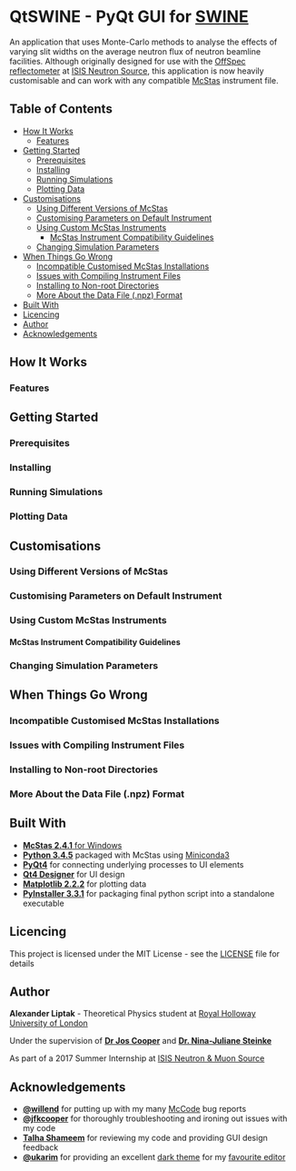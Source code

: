 # QtSWINE - PyQt GUI for [SWINE](https://github.com/ajulik1997/SWINE)
An application that uses Monte-Carlo methods to analyse the effects of varying slit widths on the average neutron flux of neutron beamline facilities.
Although originally designed for use with the [OffSpec reflectometer](https://www.isis.stfc.ac.uk/Pages/Offspec.aspx) at [ISIS Neutron Source](https://www.isis.stfc.ac.uk), this application is now heavily customisable and can work with any compatible [McStas](http://mcstas.org/) instrument file.

## Table of Contents

- [How It Works](#how-it-works)
  - [Features](#features)
- [Getting Started](#getting-started)
  - [Prerequisites](#prerequisistes)
  - [Installing](#installing)
  - [Running Simulations](#running-simulations)
  - [Plotting Data](#plotting-data)
- [Customisations](#customisations)
  - [Using Different Versions of McStas](#using-different-versions-of-mcstas)
  - [Customising Parameters on Default Instrument](#customising-parameters-on-default-instrument)
  - [Using Custom McStas Instruments](#using-custom-mcstas-instruments)
    - [McStas Instrument Compatibility Guidelines](#mcstas-instrument-compatibility-guidelines)
  - [Changing Simulation Parameters](#changing-simulation-parameters)
- [When Things Go Wrong](#when-things-go-wrong)
  - [Incompatible Customised McStas Installations](#incompatible-customised-mcstas-installations)
  - [Issues with Compiling Instrument Files](#issues-with-compiling-instrument-files)
  - [Installing to Non-root Directories](#installing-to-non-root-directories)
  - [More About the Data File (.npz) Format](#more-about-the-data-file-(.npz)-format)
- [Built With](#built-With)
- [Licencing](#licencing)
- [Author](#author)
- [Acknowledgements](#acknowledgements)

## How It Works

### Features

## Getting Started

### Prerequisites

### Installing

### Running Simulations

### Plotting Data

## Customisations

### Using Different Versions of McStas

### Customising Parameters on Default Instrument

### Using Custom McStas Instruments

#### McStas Instrument Compatibility Guidelines

### Changing Simulation Parameters

## When Things Go Wrong

### Incompatible Customised McStas Installations

### Issues with Compiling Instrument Files

### Installing to Non-root Directories

### More About the Data File (.npz) Format

## Built With

* [**McStas 2.4.1** for Windows](http://mcstas.org/download/install_windows/)
* [**Python 3.4.5**](https://www.python.org/downloads/) packaged with McStas using [Miniconda3](https://conda.io/miniconda.html)
* [**PyQt4**](https://www.riverbankcomputing.com/software/pyqt/download) for connecting underlying processes to UI elements
* [**Qt4 Designer**](http://doc.qt.io/archives/qt-4.8/designer-manual.html) for UI design
* [**Matplotlib 2.2.2**](https://matplotlib.org/2.2.2/index.html) for plotting data
* [**PyInstaller 3.3.1**](https://www.pyinstaller.org/) for packaging final python script into a standalone executable

## Licencing

This project is licensed under the MIT License - see the [LICENSE](LICENSE) file for details

## Author

**Alexander Liptak** - Theoretical Physics student at [Royal Holloway University of London](https://www.royalholloway.ac.uk/physics/)

Under the supervision of [**Dr Jos Cooper**](https://www.isis.stfc.ac.uk/Pages/Dr-Joshaniel-Cooper.aspx) and [**Dr. Nina-Juliane Steinke**](https://www.isis.stfc.ac.uk/Pages/Dr-Nina-Juliane-Steinke.aspx)

As part of a 2017 Summer Internship at [ISIS Neutron & Muon Source](https://www.isis.stfc.ac.u)

## Acknowledgements

* [**@willend**](https://github.com/willend) for putting up with my many [McCode](https://github.com/McStasMcXtrace/McCode) bug reports
* [**@jfkcooper**](https://github.com/jfkcooper) for thoroughly troubleshooting and ironing out issues with my code
* [**Talha Shameem**](mailto:swalehkhan333@hotmail.com) for reviewing my code and providing GUI design feedback
* [**@ukarim**](https://github.com/ukarim) for providing an excellent [dark theme](https://draculatheme.com/notepad-plus-plus/) for my [favourite editor](https://notepad-plus-plus.org/)
